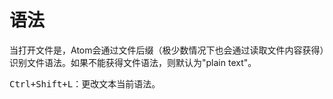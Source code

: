 # 语法

当打开文件是，Atom会通过文件后缀（极少数情况下也会通过读取文件内容获得）识别文件语法。如果不能获得文件语法，则默认为"plain text"。

<kbd>Ctrl+Shift+L</kbd>：更改文本当前语法。
